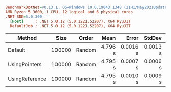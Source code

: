 ``` ini

BenchmarkDotNet=v0.13.1, OS=Windows 10.0.19043.1348 (21H1/May2021Update)
AMD Ryzen 5 3600, 1 CPU, 12 logical and 6 physical cores
.NET SDK=5.0.300
  [Host]     : .NET 5.0.12 (5.0.1221.52207), X64 RyuJIT
  DefaultJob : .NET 5.0.12 (5.0.1221.52207), X64 RyuJIT


```
|         Method |   Size |  Order |    Mean |    Error |   StdDev | Ratio |
|--------------- |------- |------- |--------:|---------:|---------:|------:|
|        Default | 100000 | Random | 4.796 s | 0.0016 s | 0.0013 s |  1.00 |
|  UsingPointers | 100000 | Random | 4.795 s | 0.0007 s | 0.0006 s |  1.00 |
| UsingReference | 100000 | Random | 4.795 s | 0.0010 s | 0.0009 s |  1.00 |
